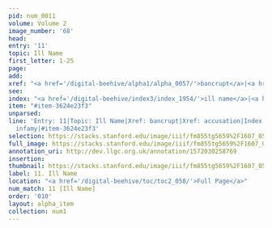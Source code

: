 ```yaml
---
pid: num_0011
volume: Volume 2
image_number: '68'
head: 
entry: '11'
topic: Ill Name
first_letter: 1-25
page: 
add: 
xref: "<a href='/digital-beehive/alpha1/alpha_0057/'>bancrupt</a>|<a href='/digital-beehive/alpha1/alpha_0005/'>accusation</a>"
see: 
index: "<a href='/digital-beehive/index3/index_1954/'>ill name</a>|<a href='/digital-beehive/index3/index_2028/'>infamy</a>"
item: "#item-3624e23f3"
unparsed: 
line: 'Entry: 11|Topic: Ill Name|Xref: bancrupt|Xref: accusation|Index: ill name|Index:
  infamy|#item-3624e23f3'
selection: https://stacks.stanford.edu/image/iiif/fm855tg5659%2F1607_0535/818,4447,2912,375/full/0/default.jpg
full_image: https://stacks.stanford.edu/image/iiif/fm855tg5659%2F1607_0535/full/full/0/default.jpg
annotation_uri: http://dev.llgc.org.uk/annotation/1572030258769
insertion: 
thumbnail: https://stacks.stanford.edu/image/iiif/fm855tg5659%2F1607_0535/818,4447,600,180/250,/0/default.jpg
label: 11. Ill Name
location: "<a href='/digital-beehive/toc/toc2_058/'>Full Page</a>"
num_match: 11 [Ill Name]
order: '010'
layout: alpha_item
collection: num1
---
```

